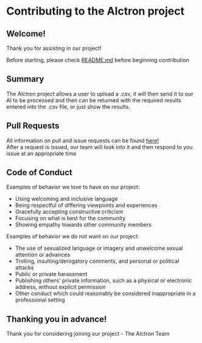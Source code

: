 Contributing to the Alctron project
===================================


Welcome!
--------

Thank you for assisting in our project!

Before starting, please check [README.md](https://github.com/Group-3-Charlie/AIctron/blob/main/README.md) before beginning contribution



Summary
-------

The Alctron project allows a user to upload a .csv, it will then send it to our AI to be processed and then can be returned with the required results entered into the .csv file, or just show the results.



Pull Requests
-------------

All information on pull and issue requests can be found [here!](https://github.com/Group-3-Charlie/AIctron/tree/main/.github)  
After a request is issued, our team will look into it and then respond to you issue at an appropriate time

Code of Conduct
---------------

Examples of behavior we love to have on our project:

- Using welcoming and inclusive language
- Being respectful of differing viewpoints and experiences
- Gracefully accepting constructive criticism
- Focusing on what is best for the community
- Showing empathy towards other community members


Examples of behavior we do not want on our project:

- The use of sexualized language or imagery and unwelcome sexual attention or advances
- Trolling, insulting/derogatory comments, and personal or political attacks
- Public or private harassment
- Publishing others' private information, such as a physical or electronic address, without explicit permission
- Other conduct which could reasonably be considered inappropriate in a professional setting



Thanking you in advance!
------------------------

Thank you for considering joining our project - The Alctron Team
